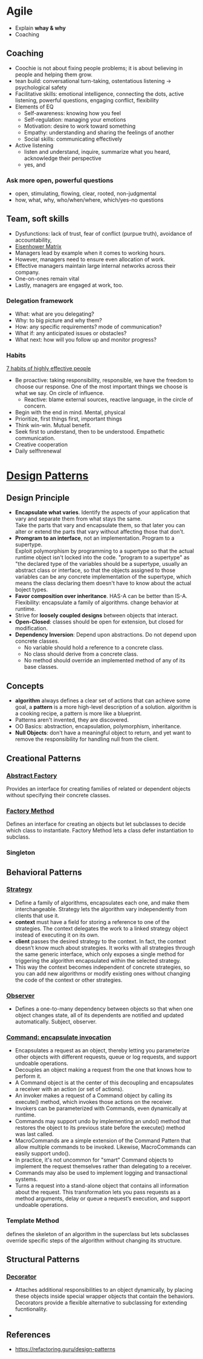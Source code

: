 # Agile
* Explain **whay & why**
* Coaching


## Coaching
* Coochie is not about fixing people problems; it is about believing in people and helping them grow.
* tean build: conversational turn-taking, ostentatious listening -> psychological safety
* Facilitative skills: emotional intelligence, connecting the dots, active listening, powerful questions, engaging conflict, flexibility
* Elements of EQ
  * Self-awareness: knowing how you feel
  * Self-regulation: managing your emotions
  * Motivation: desire to work toward something
  * Empathy: understanding and sharing the feelings of another
  * Social skills: communicating effectively
* Active listening
  * listen and understand, inquire, summarize what you heard, acknowledge their perspective
  * yes, and

### Ask more open, powerful questions
* open, stimulating, flowing, clear, rooted, non-judgmental
* how, what, why, who/when/where, which/yes-no questions

## Team, soft skills 
* Dysfunctions: lack of trust, fear of conflict (purpue truth), avoidance of accountability, 
* [Eisenhower Matrix](https://todoist.com/productivity-methods/eisenhower-matrix) 
* Managers lead by example when it comes to working hours.
* However, managers need to ensure even allocation of work.
* Effective managers maintain large internal networks across their company.
* One-on-ones remain vital
* Lastly, managers are engaged at work, too.

### Delegation framework
* What: what are you delegating?
* Why: to big picture and why them?
* How: any specific requirements? mode of communication?
* What if: any anticipated issues or obstacles?
* What next: how will you follow up and monitor progress?

### Habits 
[7 habits of highly effective people](https://franklincovey.ca/the-7-habits/)
* Be proactive: taking responsibility, responsible, we have the freedom to choose our response. One of the most important things we choose is what we say. On circle of influence.
  * Reactive: blame external sources, reactive language, in the circle of concern. 
* Begin with the end in mind. Mental, physical
* Prioritize, first things first, important things
* Think win-win. Mutual benefit.
* Seek first to understand, then to be understood. Empathetic communication.
* Creative cooperation
* Daily selfhrenewal

# [Design Patterns](https://refactoring.guru/design-patterns)
## Design Principle
* __Encapsulate what varies__. Identify the aspects of your application that vary and separate them from what stays the same.  
  Take the parts that vary and encapsulate them, so that later you can alter or extend the parts that vary without affecting those that don't.
* __Promgram to an interface__, not an implementation. Program to a supertype.  
  Exploit polymorphism by programming to a supertype so that the actual runtime object isn't locked into the code. 
  "program to a supertype" as "the declared type of the variables should be a supertype, usually an abstract class or interface, so that the objects
  assigned to those variables can be any concrete implementation of the supertype,
  which means the class declaring them doesn't have to know about the actual boject types.
* __Favor composition over inheritance__. HAS-A can be better than IS-A.
  Flexibility: encapsulate a family of algorithms. change behavior at runtime.
* Strive for __loosely coupled designs__ between objects that interact.
* __Open-Closed__: classes should be open for extension, but closed for modification.
* __Dependency Inversion__: Depend upon abstractions. Do not depend upon concrete classes.
  * No variable should hold a reference to a concrete class.
  * No class should derive from a concrete class.
  * No method should override an implemented method of any of its base classes.


## Concepts
* __algorithm__ always defines a clear set of actions that can achieve some goal, a __pattern__ is a more high-level description of a solution. algorithm is a cooking recipe, a pattern is more like a blueprint.
* Patterns aren't invented, they are discovered.
* OO Basics: abstraction, encapsulation, polymorphism, inheritance.
* __Null Objects__: don't have a meaningful object to return, and yet want to remove the responsibility for handling null from the client.

## Creational Patterns
### [Abstract Factory](https://refactoring.guru/design-patterns/abstract-factory)
Provides an interface for creating families of related or dependent objects without specifying their concrete classes.

### [Factory Method](https://refactoring.guru/design-patterns/factory-method)
Defines an interface for creating an objects but let subclasses to decide which class to instantiate. Factory Method lets a class defer instantiation to subclass.

### Singleton

## Behavioral Patterns
### [Strategy](https://refactoring.guru/design-patterns/strategy)
* Define a family of algorithms, encapsulates each one, and make them interchangeable. Strategy lets the algorithm vary independently from clients that use it.
* __context__ must have a field for storing a reference to one of the strategies. The context delegates the work to a linked strategy object instead of executing it on its own.
* __client__ passes the desired strategy to the context. In fact, the context doesn’t know much about strategies. It works with all strategies through the same generic interface, which only exposes a single method for triggering the algorithm encapsulated within the selected strategy.
* This way the context becomes independent of concrete strategies, so you can add new algorithms or modify existing ones without changing the code of the context or other strategies.

### [Observer](https://refactoring.guru/design-patterns/observer)
* Defines a one-to-many dependency between objects so that when one object changes state, all of its dependents are notified and updated automatically. Subject, observer.

### [Command: encapsulate invocation](https://refactoring.guru/design-patterns/command)
* Encapsulates a request as an object, thereby letting you parameterize other objects with different requests, queue or log requests, and support undoable operations.
* Decouples an object making a request from the one that knows how to perform it.
* A Command object is at the center of this decoupling and encapsulates a receiver with an action (or set of actions).
* An invoker makes a request of a Command object by calling its execute() method, which invokes those actions on the receiver.
* Invokers can be parameterized with Commands, even dynamically at runtime.
* Commands may support undo by implementing an undo() method that restores the object to its previous state before the execute() method was last called.
* MacroCommands are a simple extension of the Command Pattern that allow multiple commands to be invoked. Likewise, MacroCommands can easily support undo().
* In practice, it's not uncommon for "smart" Command objects to implement the request themselves rather than delegating to a receiver.
* Commands may also be used to implement logging and transactional systems.
* Turns a request into a stand-alone object that contains all information about the request. This transformation lets you pass requests as a method arguments, delay or queue a request’s execution, and support undoable operations.

### Template Method
defines the skeleton of an algorithm in the superclass but lets subclasses override specific steps of the algorithm without changing its structure.

## Structural Patterns
### [Decorator](https://refactoring.guru/design-patterns/decorator)
* Attaches additional responsibilities to an object dynamically, by placing these objects inside special wrapper objects that contain the behaviors. Decorators provide a flexible alternative to subclassing for extending fucntionality.
* 

## References
* https://refactoring.guru/design-patterns


